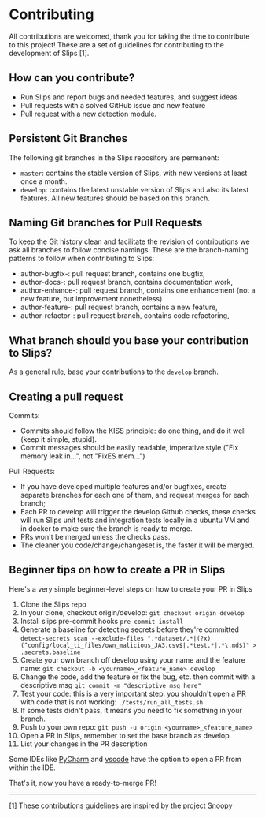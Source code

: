 # Contributing 

All contributions are welcomed, thank you for taking the time to contribute to this project! 
These are a set of guidelines for contributing to the development of Slips [1].

## How can you contribute?

* Run Slips and report bugs and needed features, and suggest ideas
* Pull requests with a solved GitHub issue and new feature
* Pull request with a new detection module.

## Persistent Git Branches

The following git branches in the Slips repository are permanent:

- `master`: contains the stable version of Slips, with new versions at least once a month.
- `develop`: contains the latest unstable version of Slips and also its latest features. All new features should be based on this branch.

## Naming Git branches for Pull Requests

To keep the Git history clean and facilitate the revision of contributions we 
ask all branches to follow concise namings. These are the branch-naming patterns
to follow when contributing to Slips:

- author-bugfix-:        pull request branch, contains one bugfix,
- author-docs-:          pull request branch, contains documentation work,
- author-enhance-:       pull request branch, contains one enhancement (not a new feature, but improvement nonetheless)
- author-feature-:       pull request branch, contains a new feature,
- author-refactor-:      pull request branch, contains code refactoring,

## What branch should you base your contribution to Slips?

As a general rule, base your contributions to the `develop` branch.

## Creating a pull request

Commits:
- Commits should follow the KISS principle: do one thing, and do it well (keep it simple, stupid).
- Commit messages should be easily readable, imperative style ("Fix memory leak in...", not "FixES mem...")

Pull Requests:
- If you have developed multiple features and/or bugfixes, create separate
    branches for each one of them, and request merges for each branch;
- Each PR to develop will trigger the develop Github checks, these checks will run Slips unit tests and integration tests locally in a ubuntu VM and in docker to make sure the branch is ready to merge.
- PRs won't be merged unless the checks pass.
- The cleaner you code/change/changeset is, the faster it will be merged.

## Beginner tips on how to create a PR in Slips

Here's a very simple beginner-level steps on how to create your PR in Slips

1. Clone the Slips repo 
2. In your clone, checkout origin/develop: ```git checkout origin develop```
3. Install slips pre-commit hooks ```pre-commit install```
4. Generate a baseline for detecting secrets before they're committed ```detect-secrets scan --exclude-files ".*dataset/.*|(?x)(^config/local_ti_files/own_malicious_JA3.csv$|.*test.*|.*\.md$)" > .secrets.baseline```
3. Create your own branch off develop using your name and the feature name:  ```git checkout -b <yourname>_<feature_name> develop```
4. Change the code, add the feature or fix the bug, etc. then commit with a descriptive msg ```git commit -m "descriptive msg here" ```
5. Test your code: this is a very important step. you shouldn't open a PR with code that is not working: ```./tests/run_all_tests.sh```
6. If some tests didn't pass, it means you need to fix something in your branch. 
7. Push to your own repo: ```git push -u origin <yourname>_<feature_name>``` 
8. Open a PR in Slips, remember to set the base branch as develop.
9. List your changes in the PR description

Some IDEs like [PyCharm](https://www.jetbrains.com/help/pycharm/work-with-github-pull-requests.html) and [vscode](https://levelup.gitconnected.com/how-to-create-a-pull-request-on-github-using-vs-code-f03db28308c4) have the option 
to open a PR from within the IDE. 

That's it, now you have a ready-to-merge PR!

***
[1] These contributions guidelines are inspired by the project [Snoopy](https://raw.githubusercontent.com/a2o/snoopy/master/.github/CONTRIBUTING.md)﻿